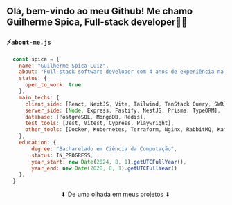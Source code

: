 ## Olá, bem-vindo ao meu Github! Me chamo Guilherme Spica, Full-stack developer👋🏼

### ⚡`about-me.js`

```js
  const spica = {
    name: "Guilherme Spica Luiz",
    about: "Full-stack software developer com 4 anos de experiência na criação de softwares robustos.",
    status: {
      open_to_work: true
    },
    main_techs: {
      client_side: [React, NextJS, Vite, Tailwind, TanStack Query, SWR],
      server_side: [Node, Express, Fastify, NestJS, Prisma, TypeORM],
      database: [PostgreSQL, MongoDB, Redis],
      test_tools: [Jest, Vitest, Cypress, Playwright],
      other_tools: [Docker, Kubernetes, Terraform, Nginx, RabbitMQ, Kafka]
    },
    education: {
        degree: "Bacharelado em Ciência da Computação",
        status: IN_PROGRESS,
        year_start: new Date(2024, 8, 1).getUTCFullYear(),
        year_end: new Date(2028, 8, 1).getUTCFullYear()
    },
  }
```

<p align="center">⬇ De uma olhada em meus projetos ⬇</p>
